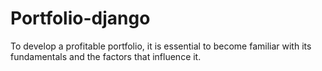 # Portfolio-django
To develop a profitable portfolio, it is essential to become familiar with its fundamentals and the factors that influence it.

